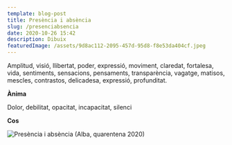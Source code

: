 ```yaml
---
template: blog-post
title: Presència i absència
slug: /presenciabsencia
date: 2020-10-26 15:42
description: Dibuix
featuredImage: /assets/9d8ac112-2095-457d-95d8-f8e53da404cf.jpeg
---
```

Amplitud, visió, llibertat, poder, expressió, moviment, claredat, fortalesa, vida, sentiments, sensacions, pensaments, transparència, vagatge, matisos, mescles, contrastos, delicadesa, expressió, profunditat.

**Ànima**

Dolor, debilitat, opacitat, incapacitat, silenci

**Cos**


![](/assets/9d8ac112-2095-457d-95d8-f8e53da404cf.jpeg "Presència i absència (Alba, quarentena 2020)")